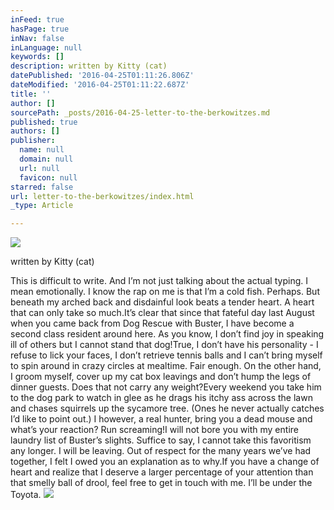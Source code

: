 ```yaml
---
inFeed: true
hasPage: true
inNav: false
inLanguage: null
keywords: []
description: written by Kitty (cat)
datePublished: '2016-04-25T01:11:26.806Z'
dateModified: '2016-04-25T01:11:22.687Z'
title: ''
author: []
sourcePath: _posts/2016-04-25-letter-to-the-berkowitzes.md
published: true
authors: []
publisher:
  name: null
  domain: null
  url: null
  favicon: null
starred: false
url: letter-to-the-berkowitzes/index.html
_type: Article

---
```

![](https://the-grid-user-content.s3-us-west-2.amazonaws.com/17abb676-4ca5-4268-a0bf-01e0711d94a4.jpg)

written by Kitty (cat)

This is difficult to write. And Iʼm not just talking about the actual typing. I mean emotionally. I know the rap on me is that Iʼm a cold fish. Perhaps. But beneath my arched back and disdainful look beats a tender heart. A heart that can only take so much.Itʼs clear that since that fateful day last August when you came back from Dog Rescue with Buster, I have become a second class resident around here. As you know, I donʼt find joy in speaking ill of others but I cannot stand that dog!True, I donʼt have his personality - I refuse to lick your faces, I donʼt retrieve tennis balls and I canʼt bring myself to spin around in crazy circles at mealtime. Fair enough. On the other hand, I groom myself, cover up my cat box leavings and donʼt hump the legs of dinner guests. Does that not carry any weight?Every weekend you take him to the dog park to watch in glee as he drags his itchy ass across the lawn and chases squirrels up the sycamore tree. (Ones he never actually catches Iʼd like to point out.) I however, a real hunter, bring you a dead mouse and whatʼs your reaction? Run screaming!I will not bore you with my entire laundry list of Busterʼs slights. Suffice to say, I cannot take this favoritism any longer. I will be leaving. Out of respect for the many years weʼve had together, I felt I owed you an explanation as to why.If you have a change of heart and realize that I deserve a larger percentage of your attention than that smelly ball of drool, feel free to get in touch with me. Iʼll be under the Toyota.
![](https://the-grid-user-content.s3-us-west-2.amazonaws.com/cd2d4a47-cff7-4e1a-9911-f3b14eeb3c60.jpg)